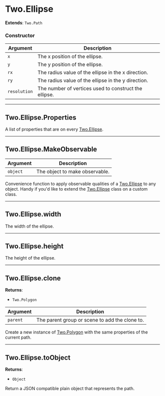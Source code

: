 # Two.Ellipse


__Extends__: `Two.Path`





### Constructor


| Argument | Description |
| ---- | ----------- |
| `x` | The x position of the ellipse. |
| `y` | The y position of the ellipse. |
| `rx` | The radius value of the ellipse in the x direction. |
| `ry` | The radius value of the ellipse in the y direction. |
| `resolution` | The number of vertices used to construct the ellipse. |



---

<div class="static">

## Two.Ellipse.Properties






A list of properties that are on every [Two.Ellipse](/documentation/ellipse).









</div>



---

<div class="static">

## Two.Ellipse.MakeObservable








| Argument | Description |
| ---- | ----------- |
| `object` | The object to make observable. |


Convenience function to apply observable qualities of a [Two.Ellipse](/documentation/ellipse) to any object. Handy if you'd like to extend the [Two.Ellipse](/documentation/ellipse) class on a custom class.



</div>



---

<div class="instance">

## Two.Ellipse.width






The width of the ellipse.









</div>



---

<div class="instance">

## Two.Ellipse.height






The height of the ellipse.









</div>



---

<div class="instance">

## Two.Ellipse.clone


__Returns__:



+ `Two.Polygon`











| Argument | Description |
| ---- | ----------- |
| `parent` | The parent group or scene to add the clone to. |


Create a new instance of [Two.Polygon](/documentation/polygon) with the same properties of the current path.



</div>



---

<div class="instance">

## Two.Ellipse.toObject


__Returns__:



+ `Object`













Return a JSON compatible plain object that represents the path.



</div>


